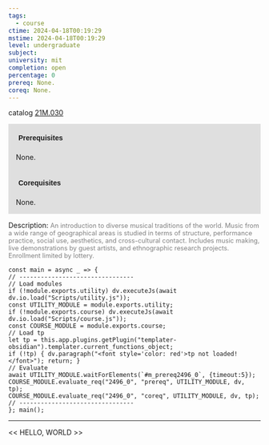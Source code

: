 ```yaml
---
tags:
  - course
ctime: 2024-04-18T00:19:29
mstime: 2024-04-18T00:19:29
level: undergraduate
subject: 
university: mit
completion: open
percentage: 0
prereq: None.
coreq: None.
---
```


catalog [21M.030](http://student.mit.edu/catalog/m21Ma.html#21M.030)

<span style="display: block; padding: 15px; background-color: rgb(100, 100, 100, 0.2);"><font id="m_prereq2496_0" style="display: block; font-family: Arial, sans-serif; font-weight: bold; padding: 5px">Prerequisites</font><br><span id="prereq2496_0">None.</span></span>
<span style="display: block; padding: 15px; background-color: rgb(100, 100, 100, 0.2);"><font id="m_coreq2496_0" style="display: block; font-family: Arial, sans-serif; font-weight: bold; padding: 5px">Corequisites</font><br><span id="coreq2496_0">None.</span></span>

<font style="">Description:</font>
<font style="color: grey; font-size: 0.8rem;">An introduction to diverse musical traditions of the world. Music from a wide range of geographical areas is studied in terms of structure, performance practice, social use, aesthetics, and cross-cultural contact. Includes music making, live demonstrations by guest artists, and ethnographic research projects. Enrollment limited by lottery.</font>

```dataviewjs
const main = async _ => {
// --------------------------------
// Load modules
if (!module.exports.utility) dv.executeJs(await dv.io.load("Scripts/utility.js"));
const UTILITY_MODULE = module.exports.utility;
if (!module.exports.course) dv.executeJs(await dv.io.load("Scripts/course.js"));
const COURSE_MODULE = module.exports.course;
// Load tp
let tp = this.app.plugins.getPlugin("templater-obsidian").templater.current_functions_object;
if (!tp) { dv.paragraph("<font style='color: red'>tp not loaded!</font>"); return; }
// Evaluate
await UTILITY_MODULE.waitForElements(`#m_prereq2496_0`, {timeout:5});
COURSE_MODULE.evaluate_req("2496_0", "prereq", UTILITY_MODULE, dv, tp);
COURSE_MODULE.evaluate_req("2496_0", "coreq", UTILITY_MODULE, dv, tp);
// --------------------------------
}; main();
```

---

<< HELLO, WORLD >>
